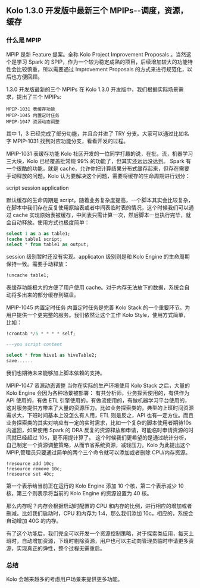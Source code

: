 ## Kolo 1.3.0 开发版中最新三个 MPIPs--调度，资源，缓存 

### 什么是 MPIP

MPIP 是新 Feature 提案。全称 Kolo Project Improvement Proposals 。当然这个是学习 Spark 的 SPIP，作为一个较为稳定成熟的项目，后续增加较大的功能特性会比较慎重，所以需要通过 Improvement Proposals 的方式来进行规范化，以后也方便回顾。

1.3.0 开发版最新的三个 MPIPs
在 Kolo 1.3.0 开发版中，我们根据实际场景需求，提出了三个 MPIPs:

```
MPIP-1031 表缓存功能
MPIP-1045 内置定时任务
MPIP-1047 资源动态调整
```
其中 1，3 已经完成了部分功能，并且合并进了 TRY 分支。大家可以通过比如名字 MPIP-1031 找到对应功能分支，看看开发的过程。

MPIP-1031 表缓存功能
Kolo 社区开发的一位同学打趣的说，在批，流，机器学习三大块，Kolo 已经覆盖批常规 99% 的功能了，但其实还远远没达到。 Spark 有一个很酷的功能，就是 cache，允许你把计算结果分布式缓存起来，但存在需要手动释放的问题。Kolo 认为要解决这个问题，需要将缓存的生命周期进行划分：

script
session
application

默认缓存的生命周期是 script。随着业务复杂度提高，一个脚本其实会比较复杂，在脚本中我们存在反复使用原始表或者中间表临时表的情况，这个时候我们可以通过 cache 实现原始表被缓存，中间表只需计算一次，然后脚本一旦执行完毕，就会自动释放。使用方式也极度简单：

```sql
select 1 as a as table1;
!cache table1 script;
select * from table1 as output;
```
session 级别暂时还没有实现。applicaton 级别则是和 Kolo Engine 的生命周期保持一致。需要手动释放：

```sql
!uncache table1;
```
表缓存功能极大的方便了用户使用 cache。对于内存无法放下的数据，系统会自动将多出来的部分缓存到磁盘。

MPIP-1045 内置定时任务
内置定时任务是完善 Kolo Stack 的一个重要环节。为用户提供一个更完整的服务。我们依然让这个工作 Kolo Style，使用方式简单，比如：

```sql
!crontab */5 * * * * self;

---you script content

select * from hive1 as hiveTable2;
save......
```
我们也期待未来能够加上脚本依赖的支持。

MPIP-1047 资源动态调整
当你在实际的生产环境使用 Kolo Stack 之后，大量的 Kolo Engine 会因为各种场景被部署： 有共分析师，业务探索使用的，有供作为 API 使用的，有做 ETL 引擎使用的，有做流使用的，有做机器学习平台使用的，这对服务提供方带来了大量的资源压力。比如业务探索类的，典型的上班时间资源需求大，下班时间基本上没怎么有人用，ETL 则是反之，API 也有一定方位。而且业务探索类的其实对响应有一定的实时需求，比如一个复杂的脚本使用者期待10s内返回，如果使用 Spark 的 DRA 反复的资源释放和申请，可能临时申请资源的时间就已经超过 10s，更不用提计算了。 这个时候我们更希望的是通过统计分析，自己制定一个资源调整策略，从而节省系统资源，减轻压力。Kolo 为此提出这个 MPIP,管理员只要通过简单的两个三个命令就可以添加或者删除 CPU/内存资源。

```
!resource add 10c;
!resource remove 10c;
!resource set 40c;
```

第一个表示给当前正在运行的 Kolo Engine 添加 10 个核，第二个表示减少 10 核，第三个则表示将当前的 Kolo Engine 的资源设置为 40 核。

那么内存呢？内存会根据启动时配置的 CPU 和内存的比例，进行相应的增加或者删减。比如我们启动时，CPU 和内存为 1:4，那么我们添加 10c，相应的，系统会自动增加 40G 的内存。

有了这个功能后，我们完全可以开发一个资源控制策略，对于探索类应用，每天上班时，自动增加资源，下班时剔除资源，用户也可以主动向管理员临时申请更多资源，实现真正的弹性，整个过程无需重启。

### 总结
Kolo 会越来越多的考虑用户场景来提供更多功能。
